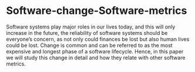 # Software-change-Software-metrics


Software systems play major roles in our lives today, and this will only increase in the future, the reliability of software systems should be everyone’s concern, as not only could finances be lost but also human lives could be lost. Change is common and can be referred to as the most expensive and longest phase of a software lifecycle. Hence, in this paper we will study this change in detail and how they relate with other software metrics.  
